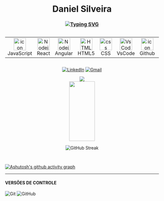 <h1 align="center">Daniel Silveira</h1>




<h3 align="center"><a href="https://git.io/typing-svg"><img src="https://readme-typing-svg.demolab.com?font=Fira+Code&weight=500&size=25&pause=0&duration=4000&color=fff&center=true&width=700&lines=Tecnologias;Technologies" alt="Typing SVG" /></a></h3>
<p align="center">
<p align="center">
<div style="display: flex; align-items: flex-start; align: center">
<table align="center">
  <tr>
    <td align="center" width="96">
        <img src="https://techstack-generator.vercel.app/js-icon.svg" alt="icon" width="40" height="40" />
      <br>JavaScript
    </td>
    <td align="center" width="96">
        <img src="https://skillicons.dev/icons?i=react" width="40" height="40" alt="Nodejs" />
      <br>React
    </td>
    <td align="center" width="96">
        <img src="https://skillicons.dev/icons?i=angular" width="40" height="40" alt="Nodejs" />
      <br>Angular
    </td>
    <td align="center"  width="96">
        <img src="https://skillicons.dev/icons?i=html" width="40" height="40" alt="HTML5" />
      <br>HTML5
    </td>
    <td align="center" width="96">
        <img src="https://skillicons.dev/icons?i=css" width="40" height="40" alt="css" />
      <br>CSS
    </td>
    <td align="center" width="96">
        <img src="https://skillicons.dev/icons?i=vscode" width="40" height="40" alt="VsCode" />
      <br>VsCode
    </td>
    <td align="center" width="96">
        <img src="https://techstack-generator.vercel.app/github-icon.svg" alt="icon" width="40" height="40" />
      <br>Github
    </td>
    <td align="center" width="96"> 
        <img src="https://user-images.githubusercontent.com/25181517/192108372-f71d70ac-7ae6-4c0d-8395-51d8870c2ef0.png" width="40" height="40" alt="Git" />
      <br>Git
    </td>
    <td align="center" width="96"> 
        <img src="https://skillicons.dev/icons?i=sass" width="40" height="40" alt="Git" />
      <br>SASS
    </td>
    <td align="center" width="96"> 
        <img src="https://skillicons.dev/icons?i=less" width="40" height="40" alt="Git" />
      <br>LESS
    </td>
  </tr>
</table>
<br><br>
</div>


<!-- **************************************************************** CONTATO **************************************************************** -->
<div align="center">

[![LinkedIn](https://img.shields.io/badge/LinkedIn-%230077B5.svg?logo=linkedin&logoColor=white)](https://www.linkedin.com/in/daniel-silveira-402577269)
[![Gmail](https://img.shields.io/badge/Gmail-%23ea4335.svg?logo=Gmail&logoColor=white)](https://mailto:danieldasilvasilveira2002@gmail.com)

</div>

<!-- **************************************************************** LINHA **************************************************************** -->
<div align="center">
<img src="https://readme-typing-svg.herokuapp.com/?font=Righteous&size=20&color=FFFFFF&center=true&vCenter=true&width=1000&height=70&duration=6000&lines=---------------------------------------------------------------------------------------------------------------------------------------------------" />

  <!-- **************************************************************** STATS **************************************************************** -->
<div align="center">

  <img width="41%" height="195px" src="https://github-readme-stats.vercel.app/api/top-langs/?username=DanielSilveira07&layout=compact&hide_border=true&title_color=FFFFFF&text_color=FFFFFF&bg_color=0d1117" />
</div> 

</div>
  
 <!--Total Contributions--> 
 <p align="center">
<img  src="https://github-readme-streak-stats.herokuapp.com?user=DanielSilveira07&theme=algolia&hide_border=true&locale=pt_BR&date_format=j%20M%5B%20Y%5D&card_height=190" alt="GitHub Streak" />
</p>

<br/>

<!-- **************************************************************** GRÁFICO **************************************************************** -->
[![Ashutosh's github activity graph](https://github-readme-activity-graph.vercel.app/graph?username=DanielSilveira07&bg_color=000000&color=ffffff&line=1e88e5&point=f9fafa&area=true&hide_border=true)](https://github.com/ashutosh00710/github-readme-activity-graph)

---
<!-- **************************************************************** VERSÕES DE CONTROLE **************************************************************** -->
#### VERSÕES DE CONTROLE
![Git](https://img.shields.io/badge/-Git-000?style=for-the-badge&logo=git)
![GitHub](https://img.shields.io/badge/-GitHub-000?style=for-the-badge&logo=github)